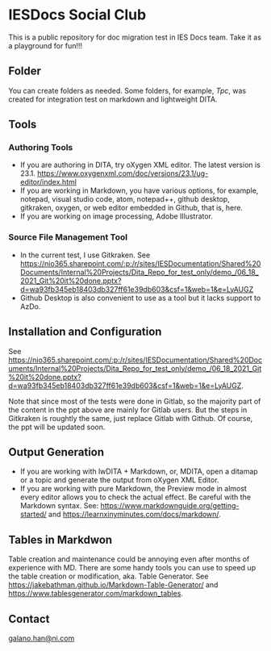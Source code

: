 # IESDocs Social Club
This is a public repository for doc migration test in IES Docs team. Take it as a playground for fun!!!

## Folder
You can create folders as needed. Some folders, for example, *Tpc*, was created for integration test on markdown and lightweight DITA. 

## Tools
### Authoring Tools
- If you are authoring in DITA, try oXygen XML editor. The latest version is 23.1. https://www.oxygenxml.com/doc/versions/23.1/ug-editor/index.html 
- If you are working in Markdown, you have various options, for example, notepad, visual studio code, atom, notepad++, github desktop, gitkraken, oxygen, or web editor embedded in Github, that is, here.
- If you are working on image processing, Adobe Illustrator.

### Source File Management Tool
- In the current test, I use Gitkraken. See https://nio365.sharepoint.com/:p:/r/sites/IESDocumentation/Shared%20Documents/Internal%20Projects/Dita_Repo_for_test_only/demo_/06_18_2021_Git%20it%20done.pptx?d=wa93fb345eb18403db327ff61e39db603&csf=1&web=1&e=LyAUGZ 
- Github Desktop is also convenient to use as a tool but it lacks support to AzDo. 

## Installation and Configuration
See https://nio365.sharepoint.com/:p:/r/sites/IESDocumentation/Shared%20Documents/Internal%20Projects/Dita_Repo_for_test_only/demo_/06_18_2021_Git%20it%20done.pptx?d=wa93fb345eb18403db327ff61e39db603&csf=1&web=1&e=LyAUGZ.

Note that since most of the tests were done in Gitlab, so the majority part of the content in the ppt above are mainly for Gitlab users. But the steps in Gitkraken is roughtly the same, just replace Gitlab with Github. Of course, the ppt will be updated soon.

## Output Generation
- If you are working with lwDITA + Markdown, or, MDITA, open a ditamap or a topic and generate the output from oXygen XML Editor.
- If you are working with pure Markdown, the Preview mode in almost every editor allows you to check the actual effect. Be careful with the Markdown syntax. See: https://www.markdownguide.org/getting-started/ and https://learnxinyminutes.com/docs/markdown/.

## Tables in Markdwon
Table creation and maintenance could be annoying even after months of experience with MD. There are some handy tools you can use to speed up the table creation or modification, aka. Table Generator. See https://jakebathman.github.io/Markdown-Table-Generator/ and https://www.tablesgenerator.com/markdown_tables.

## Contact
galano.han@ni.com 


